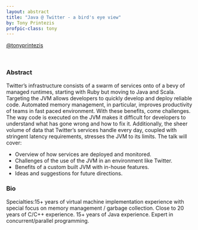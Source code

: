```yaml
---
layout: abstract
title: "Java @ Twitter - a bird's eye view"
by: Tony Printezis
profpic-class: tony
---
```


[@tonyprintezis](https://twitter.com/tonyprintezis)

<br>

### Abstract 

Twitter’s infrastructure consists of a swarm of services onto of a bevy of managed runtimes, starting with Ruby but moving to Java and Scala. Targeting the JVM allows developers to quickly develop and deploy reliable code. Automated memory management, in particular, improves productivity of teams in fast paced environment. With these benefits, come challenges. The way code is executed on the JVM makes it difficult for developers to understand what has gone wrong and how to fix it. Additionally, the sheer volume of data that Twitter’s services handle every day, coupled with stringent latency requirements, stresses the JVM to its limits. The talk will cover:

- Overview of how services are deployed and monitored.
- Challenges of the use of the JVM in an environment like Twitter.
- Benefits of a custom built JVM with in-house features.
- Ideas and suggestions for future directions.

### Bio

Specialties:15+ years of virtual machine implementation experience with special focus on memory management / garbage collection. Close to 20 years of C/C++ experience. 15+ years of Java experience. Expert in concurrent/parallel programming.